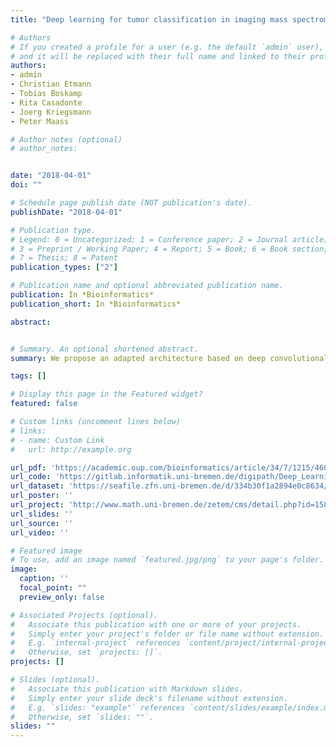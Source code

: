 ```yaml
---
title: "Deep learning for tumor classification in imaging mass spectrometry"

# Authors
# If you created a profile for a user (e.g. the default `admin` user), write the username (folder name) here 
# and it will be replaced with their full name and linked to their profile.
authors:
- admin
- Christian Etmann
- Tobias Boskamp
- Rita Casadonte
- Joerg Kriegsmann
- Peter Maass

# Author notes (optional)
# author_notes:


date: "2018-04-01"
doi: ""

# Schedule page publish date (NOT publication's date).
publishDate: "2018-04-01"

# Publication type.
# Legend: 0 = Uncategorized; 1 = Conference paper; 2 = Journal article;
# 3 = Preprint / Working Paper; 4 = Report; 5 = Book; 6 = Book section;
# 7 = Thesis; 8 = Patent
publication_types: ["2"]

# Publication name and optional abbreviated publication name.
publication: In *Bioinformatics*
publication_short: In *Bioinformatics*

abstract:


# Summary. An optional shortened abstract.
summary: We propose an adapted architecture based on deep convolutional networks to handle the characteristics of mass spectrometry data.

tags: []

# Display this page in the Featured widget?
featured: false

# Custom links (uncomment lines below)
# links:
# - name: Custom Link
#   url: http://example.org

url_pdf: 'https://academic.oup.com/bioinformatics/article/34/7/1215/4604594'
url_code: 'https://gitlab.informatik.uni-bremen.de/digipath/Deep_Learning_for_Tumor_Classification_in_IMS'
url_dataset: 'https://seafile.zfn.uni-bremen.de/d/334b30f1a2894e0c8634/'
url_poster: ''
url_project: 'http://www.math.uni-bremen.de/zetem/cms/detail.php?id=15822&language=en'
url_slides: ''
url_source: ''
url_video: ''

# Featured image
# To use, add an image named `featured.jpg/png` to your page's folder. 
image:
  caption: ''
  focal_point: ""
  preview_only: false

# Associated Projects (optional).
#   Associate this publication with one or more of your projects.
#   Simply enter your project's folder or file name without extension.
#   E.g. `internal-project` references `content/project/internal-project/index.md`.
#   Otherwise, set `projects: []`.
projects: []

# Slides (optional).
#   Associate this publication with Markdown slides.
#   Simply enter your slide deck's filename without extension.
#   E.g. `slides: "example"` references `content/slides/example/index.md`.
#   Otherwise, set `slides: ""`.
slides: ""
---
```



